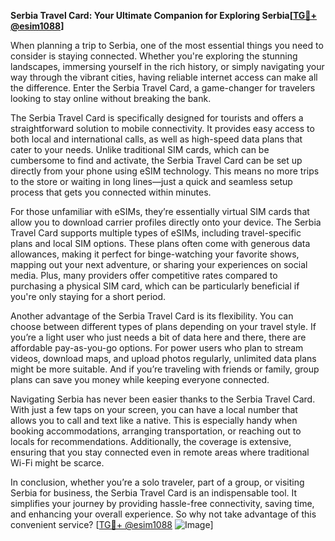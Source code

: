 **Serbia Travel Card: Your Ultimate Companion for Exploring Serbia[[TG💪+ @esim1088](https://t.me/s/esim1088)]**

When planning a trip to Serbia, one of the most essential things you need to consider is staying connected. Whether you're exploring the stunning landscapes, immersing yourself in the rich history, or simply navigating your way through the vibrant cities, having reliable internet access can make all the difference. Enter the Serbia Travel Card, a game-changer for travelers looking to stay online without breaking the bank.

The Serbia Travel Card is specifically designed for tourists and offers a straightforward solution to mobile connectivity. It provides easy access to both local and international calls, as well as high-speed data plans that cater to your needs. Unlike traditional SIM cards, which can be cumbersome to find and activate, the Serbia Travel Card can be set up directly from your phone using eSIM technology. This means no more trips to the store or waiting in long lines—just a quick and seamless setup process that gets you connected within minutes.

For those unfamiliar with eSIMs, they’re essentially virtual SIM cards that allow you to download carrier profiles directly onto your device. The Serbia Travel Card supports multiple types of eSIMs, including travel-specific plans and local SIM options. These plans often come with generous data allowances, making it perfect for binge-watching your favorite shows, mapping out your next adventure, or sharing your experiences on social media. Plus, many providers offer competitive rates compared to purchasing a physical SIM card, which can be particularly beneficial if you're only staying for a short period.

Another advantage of the Serbia Travel Card is its flexibility. You can choose between different types of plans depending on your travel style. If you’re a light user who just needs a bit of data here and there, there are affordable pay-as-you-go options. For power users who plan to stream videos, download maps, and upload photos regularly, unlimited data plans might be more suitable. And if you’re traveling with friends or family, group plans can save you money while keeping everyone connected.

Navigating Serbia has never been easier thanks to the Serbia Travel Card. With just a few taps on your screen, you can have a local number that allows you to call and text like a native. This is especially handy when booking accommodations, arranging transportation, or reaching out to locals for recommendations. Additionally, the coverage is extensive, ensuring that you stay connected even in remote areas where traditional Wi-Fi might be scarce.

In conclusion, whether you’re a solo traveler, part of a group, or visiting Serbia for business, the Serbia Travel Card is an indispensable tool. It simplifies your journey by providing hassle-free connectivity, saving time, and enhancing your overall experience. So why not take advantage of this convenient service? [[TG💪+ @esim1088](https://t.me/s/esim1088) ![Image](https://i.postimg.cc/Y0z9fWf4/image.png)]